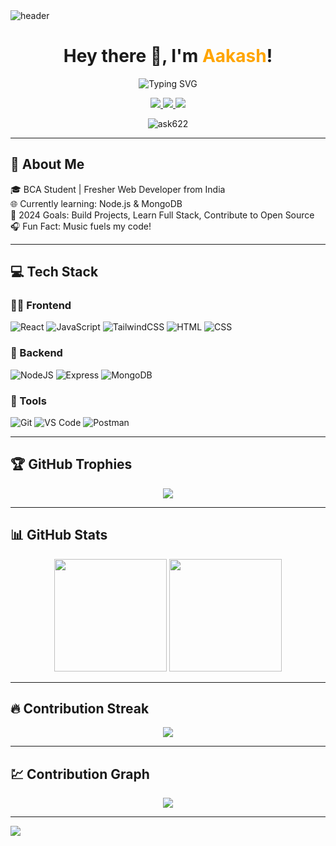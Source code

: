 <!-- Header Banner -->
<img src="https://capsule-render.vercel.app/api?type=waving&color=0e1117&height=180&section=header&text=Aakash%20Saini&fontSize=40&fontColor=FFD700" alt="header" align="center"/>

<!-- Typing Intro -->
<h1 align="center">
  Hey there 👋, I'm <span style="color:#FFA500">Aakash</span>!
</h1>

<p align="center">
  <img src="https://readme-typing-svg.demolab.com?font=Fira+Code&duration=2000&pause=1000&center=true&vCenter=true&width=435&lines=Frontend+Web+Developer;BCA+in+Data+Science;React+%7C+Node.js+%7C+MongoDB;Open+Source+Enthusiast+%F0%9F%91%8D" alt="Typing SVG" />
</p>

<!-- Social Icons -->
<p align="center">
  <a href="https://linkedin.com/in/aakash-59715b257/" target="_blank">
    <img src="https://img.shields.io/badge/LinkedIn-0A66C2?style=for-the-badge&logo=linkedin&logoColor=white" />
  </a>
  
  <a href="mailto:aakashsain0023@gmail.com" target="_blank">
    <img src="https://img.shields.io/badge/Gmail-D14836?style=for-the-badge&logo=gmail&logoColor=white" />
  </a>

  <a href="https://leetcode.com/u/ask622/" target="_blank">
    <img src="https://img.shields.io/badge/LeetCode-FFA116?style=for-the-badge&logo=leetcode&logoColor=white" />
  </a>
</p>

<p align="center">
  <img src="https://komarev.com/ghpvc/?username=ask622&label=Profile%20views&color=0e75b6&style=flat" alt="ask622" />
</p>

---

## 💫 About Me  
🎓 BCA Student | Fresher Web Developer from India  
🌐 Currently learning: Node.js & MongoDB  
🎯 2024 Goals: Build Projects, Learn Full Stack, Contribute to Open Source  
🎧 Fun Fact: Music fuels my code!

---

## 💻 Tech Stack  

### 👨‍💻 Frontend
![React](https://img.shields.io/badge/React-20232A?style=for-the-badge&logo=react&logoColor=61DAFB)
![JavaScript](https://img.shields.io/badge/JavaScript-F7DF1E?style=for-the-badge&logo=javascript&logoColor=black)
![TailwindCSS](https://img.shields.io/badge/TailwindCSS-38B2AC?style=for-the-badge&logo=tailwind-css&logoColor=white)
![HTML](https://img.shields.io/badge/HTML5-E34F26?style=for-the-badge&logo=html5&logoColor=white)
![CSS](https://img.shields.io/badge/CSS3-1572B6?style=for-the-badge&logo=css3&logoColor=white)

### 🧰 Backend
![NodeJS](https://img.shields.io/badge/Node.js-339933?style=for-the-badge&logo=nodedotjs&logoColor=white)
![Express](https://img.shields.io/badge/Express.js-000000?style=for-the-badge&logo=express&logoColor=white)
![MongoDB](https://img.shields.io/badge/MongoDB-4EA94B?style=for-the-badge&logo=mongodb&logoColor=white)

### 🧩 Tools
![Git](https://img.shields.io/badge/Git-F05032?style=for-the-badge&logo=git&logoColor=white)
![VS Code](https://img.shields.io/badge/VS%20Code-007ACC?style=for-the-badge&logo=visual-studio-code&logoColor=white)
![Postman](https://img.shields.io/badge/Postman-FF6C37?style=for-the-badge&logo=postman&logoColor=white)

---

## 🏆 GitHub Trophies  
<p align="center">
  <img src="https://github-profile-trophy.vercel.app/?username=ask622&theme=gruvbox&title=Repositories,Commits" />
</p>

---

## 📊 GitHub Stats  
<p align="center">
  <img src="https://github-readme-stats.vercel.app/api?username=ask622&show_icons=true&theme=radical" height="180"/>
  <img src="https://github-readme-stats.vercel.app/api/top-langs/?username=ask622&layout=compact&theme=radical" height="180"/>
</p>

---

## 🔥 Contribution Streak  
<p align="center">
  <img src="https://github-readme-streak-stats.herokuapp.com/?user=ask622&theme=radical" />
</p>

---

## 💹 Contribution Graph  
<p align="center">
  <img src="https://github-readme-activity-graph.vercel.app/graph?username=ask622&theme=gruvbox" />
</p>

---

<!-- Footer -->
<img src="https://capsule-render.vercel.app/api?type=waving&color=0e1117&height=120&section=footer"/>
